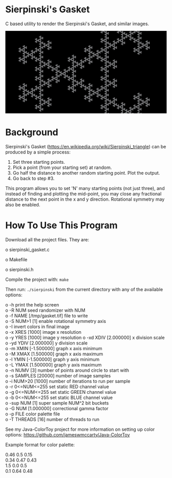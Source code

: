 # Sierpinski's Gasket
C based utility to render the Sierpinski's Gasket, and similar images.

![Sierpinski's Gasket Screenshot](demo.png "Example output")

# Background
Sierpinski's Gasket (https://en.wikipedia.org/wiki/Sierpinski_triangle) can be produced by a simple process:  
1) Set three starting points.  
2) Pick a point (from your starting set) at random.  
3) Go half the distance to another random starting point.  Plot the output.  
4) Go back to step #3.  

This program allows you to set 'N' many starting points (not just three), and instead of finding and plotting the mid-point, you may close any fractional distance to the next point in the x and y direction.  Rotational symmetry may also be enabled.

# How To Use This Program
Download all the project files.  They are:

o sierpinski_gasket.c

o Makefile

o sierpinski.h

Compile the project with: `make`

Then run: `./sierpinski` from the current directory with any of the available options:  

 o -h                      print the help screen  
 o -R NUM                  seed randomizer with NUM  
 o -f NAME [/tmp/gasket.tif]       file to write  
 o -S NUM>1 [1]            enable rotational symmetry axis  
 o -I                      invert colors in final image  
 o -x XRES [1000]          image x resolution  
 o -y YRES [1000]          image y resolution
 o -xd XDIV [2.000000]             x division scale  
 o -yd YDIV [2.000000]             y division scale  
 o -m XMIN [-1.500000]     graph x axis minimum  
 o -M XMAX [1.500000]      graph x axis maximum  
 o -l YMIN [-1.500000]     graph y axis minimum  
 o -L YMAX [1.500000]      graph y axis maximum  
 o -n NUMV [3]             number of points around circle to start with  
 o -s SAMPLES [20000]      number of image samples  
 o -i NUM>20 [1000]        number of iterations to run per sample  
 o -r 0<=NUM<=255          set static RED channel value  
 o -g 0<=NUM<=255          set static GREEN channel value  
 o -b 0<=NUM<=255          set static BLUE channel value  
 o -sup NUM [1]            super sample NUM^2 bit buckets  
 o -G NUM [1.000000]       correctional gamma factor  
 o -p FILE                 color palette file  
 o -T THREADS [16] number of threads to run  

See my Java-ColorToy project for more information on setting up color options: https://github.com/jameswmccarty/Java-ColorToy 

Example format for color palette:

0.46 0.5 0.15  
0.34 0.47 0.43  
1.5 0.0 0.5  
0.1 0.64 0.48  


